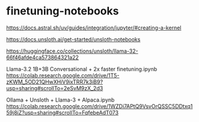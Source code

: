 # finetuning-notebooks

https://docs.astral.sh/uv/guides/integration/jupyter/#creating-a-kernel

https://docs.unsloth.ai/get-started/unsloth-notebooks

https://huggingface.co/collections/unsloth/llama-32-66f46afde4ca573864321a22

Llama-3.2 1B+3B Conversational + 2x faster finetuning.ipynb \
https://colab.research.google.com/drive/1T5-zKWM_5OD21QHwXHiV9ixTRR7k3iB9?usp=sharing#scrollTo=2eSvM9zX_2d3

Ollama  + Unsloth + Llama-3 + Alpaca.ipynb
https://colab.research.google.com/drive/1WZDi7APtQ9VsvOrQSSC5DDtxq159j8iZ?usp=sharing#scrollTo=FqfebeAdT073